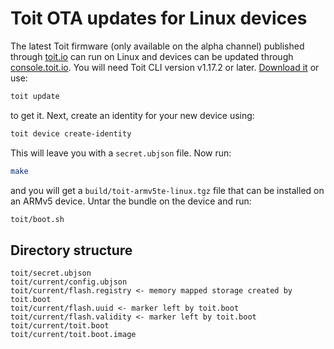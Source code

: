 # Toit OTA updates for Linux devices

The latest Toit firmware (only available on the alpha channel) published through [toit.io](https://toit.io/) can run on 
Linux and devices can be updated through [console.toit.io](https://console.toit.io/). You will need Toit CLI version 
v1.17.2 or later. [Download it](https://docs.toit.io/getstarted/installation/linux) or use:

``` sh
toit update
```

to get it. Next, create an identity for your new device using:

``` sh
toit device create-identity
```

This will leave you with a `secret.ubjson` file. Now run:

``` sh
make
```

and you will get a `build/toit-armv5te-linux.tgz` file that can be installed on an ARMv5 device. Untar the bundle
on the device and run:

``` sh
toit/boot.sh
```

## Directory structure

```
toit/secret.ubjson
toit/current/config.ubjson
toit/current/flash.registry <- memory mapped storage created by toit.boot
toit/current/flash.uuid <- marker left by toit.boot
toit/current/flash.validity <- marker left by toit.boot
toit/current/toit.boot
toit/current/toit.boot.image
```
